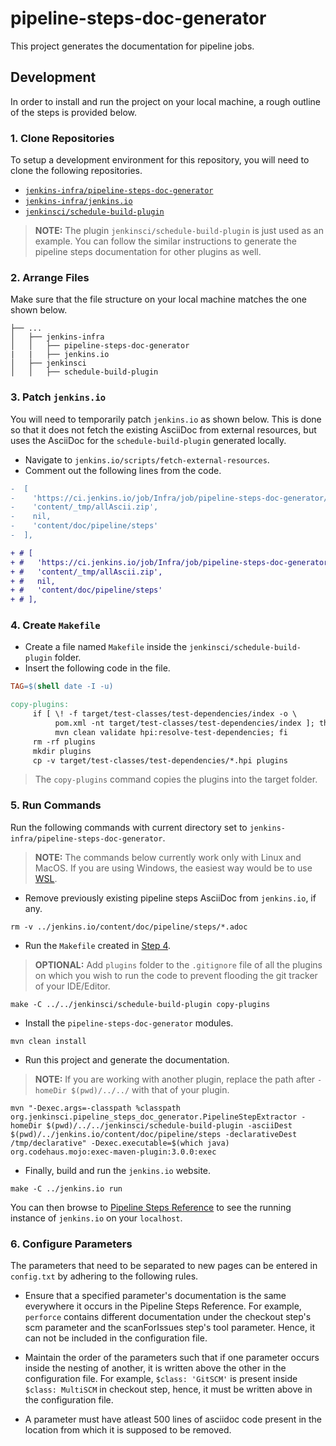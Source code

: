# pipeline-steps-doc-generator

This project generates the documentation for pipeline jobs.

## Development

In order to install and run the project on your local machine, a rough outline of the steps is provided below.

### 1. Clone Repositories

To setup a development environment for this repository, you will need to clone the following repositories.

* [`jenkins-infra/pipeline-steps-doc-generator`](https://github.com/jenkins-infra/pipeline-steps-doc-generator/)
* [`jenkins-infra/jenkins.io`](https://github.com/jenkins-infra/jenkins.io)
* [`jenkinsci/schedule-build-plugin`](https://github.com/jenkinsci/schedule-build-plugin)

>**NOTE:** The plugin `jenkinsci/schedule-build-plugin` is just used as an example. You can follow the similar instructions to generate the pipeline steps documentation for other plugins as well.

### 2. Arrange Files

Make sure that the file structure on your local machine matches the one shown below.

```
├── ...
│   ├── jenkins-infra
│   │   ├── pipeline-steps-doc-generator
|   |   ├── jenkins.io
│   ├── jenkinsci
│   │   ├── schedule-build-plugin
```

### 3. Patch `jenkins.io`

You will need to temporarily patch `jenkins.io` as shown below. This is done so that it does not fetch the existing AsciiDoc from external resources,
but uses the AsciiDoc for the `schedule-build-plugin` generated locally.

* Navigate to `jenkins.io/scripts/fetch-external-resources`.
* Comment out the following lines from the code.

```diff
-  [
-    'https://ci.jenkins.io/job/Infra/job/pipeline-steps-doc-generator/job/master/lastSuccessfulBuild/artifact/allAscii.zip',
-    'content/_tmp/allAscii.zip',
-    nil,
-    'content/doc/pipeline/steps'
-  ],

+ # [
+ #   'https://ci.jenkins.io/job/Infra/job/pipeline-steps-doc-generator/job/master/lastSuccessfulBuild/artifact/allAscii.zip',
+ #   'content/_tmp/allAscii.zip',
+ #   nil,
+ #   'content/doc/pipeline/steps'
+ # ],
```

### 4. Create `Makefile`

* Create a file named `Makefile` inside the `jenkinsci/schedule-build-plugin` folder.
* Insert the following code in the file.

```Makefile
TAG=$(shell date -I -u)

copy-plugins:
     if [ \! -f target/test-classes/test-dependencies/index -o \
          pom.xml -nt target/test-classes/test-dependencies/index ]; then \
          mvn clean validate hpi:resolve-test-dependencies; fi
     rm -rf plugins
     mkdir plugins
     cp -v target/test-classes/test-dependencies/*.hpi plugins
 ```

> The `copy-plugins` command copies the plugins into the target folder.

### 5. Run Commands

Run the following commands with current directory set to `jenkins-infra/pipeline-steps-doc-generator`.

> **NOTE:** The commands below currently work only with Linux and MacOS. If you are using Windows, the easiest way would be to use [WSL](https://docs.microsoft.com/en-us/windows/wsl/).

* Remove previously existing pipeline steps AsciiDoc from `jenkins.io`, if any.

```Shell
rm -v ../jenkins.io/content/doc/pipeline/steps/*.adoc
```

* Run the `Makefile` created in [Step 4](#4-create-makefile).

>**OPTIONAL:** Add `plugins` folder to the `.gitignore` file of all the plugins on which you wish to run the code to prevent flooding the git tracker of your IDE/Editor.

```Shell
make -C ../../jenkinsci/schedule-build-plugin copy-plugins
```

* Install the `pipeline-steps-doc-generator` modules.

```Shell
mvn clean install
```

* Run this project and generate the documentation.

> **NOTE:** If you are working with another plugin, replace the path after `-homeDir $(pwd)/../../` with that of your plugin.

```Shell
mvn "-Dexec.args=-classpath %classpath org.jenkinsci.pipeline_steps_doc_generator.PipelineStepExtractor -homeDir $(pwd)/../../jenkinsci/schedule-build-plugin -asciiDest $(pwd)/../jenkins.io/content/doc/pipeline/steps -declarativeDest /tmp/declarative" -Dexec.executable=$(which java) org.codehaus.mojo:exec-maven-plugin:3.0.0:exec
```

* Finally, build and run the `jenkins.io` website.

```Shell
make -C ../jenkins.io run
```

You can then browse to [Pipeline Steps Reference](http://localhost:4242/doc/pipeline/steps/) to see the running instance of `jenkins.io` on your `localhost`.

### 6. Configure Parameters

The parameters that need to be separated to new pages can be entered in `config.txt` by adhering to the following rules.

* Ensure that a specified parameter's documentation is the same everywhere it occurs in the Pipeline Steps Reference. For example, `perforce` contains different documentation under the checkout step's scm parameter and the scanForIssues step's tool parameter. Hence, it can not be included in the configuration file.

* Maintain the order of the parameters such that if one parameter occurs inside the nesting of another, it is written above the other in the configuration file. For example, `$class: 'GitSCM'` is present inside `$class: MultiSCM` in checkout step, hence, it must be written above in the configuration file.

* A parameter must have atleast 500 lines of asciidoc code present in the location from which it is supposed to be removed.
